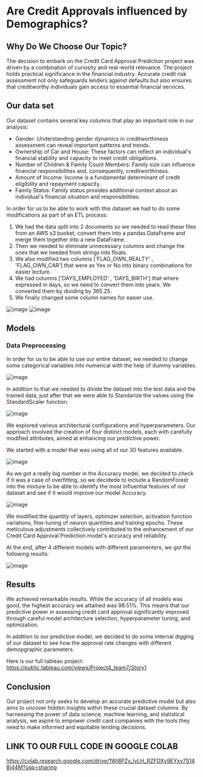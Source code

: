 # Are Credit Approvals influenced by Demographics?

## Why Do We Choose Our Topic?
The decision to embark on the Credit Card Approval Prediction project was driven by a combination of curiosity and real-world relevance. The project holds practical significance in the financial industry. Accurate credit risk assessment not only safeguards lenders against defaults but also ensures that creditworthy individuals gain access to essential financial services.
## Our data set
Our dataset contains several key columns that play an important role in our analysis:
- Gender: Understanding gender dynamics in creditworthiness assessment can reveal important patterns and trends.
- Ownership of Car and House: These factors can reflect an individual's financial stability and capacity to meet credit obligations.
- Number of Children & Family Count Members: Family size can influence financial responsibilities and, consequently, creditworthiness.
- Amount of Income: Income is a fundamental determinant of credit eligibility and repayment capacity.
- Family Status: Family status provides additional context about an individual's financial situation and responsibilities.

In order for us to be able to work with this dataset we had to do some modifications as part of an ETL process:

1. We had the data split into 2 documents so we needed to read these files from an AWS s3 bucket, convert them into a pandas DataFrame and merge them together into a new DataFrame.
2. Then we needed to eliminate unnecessary columns and change the ones that we needed from strings into floats.
3. We also modified two columns ['FLAG_OWN_REALTY' , 'FLAG_OWN_CAR'] that were as Yes or No into binary combinations for easier lecture.
4. We had columns ['DAYS_EMPLOYED' , 'DAYS_BIRTH'] that where expressed in days, so we need to convert them into years. We converted them by dividing by 365.25.
5. We finally changed some column names for easier use.

![image](https://github.com/OlivaVe/project4_team7/assets/127780305/6228ed22-a83a-4d00-9acc-0f57a147b25a)
![image](https://github.com/OlivaVe/project4_team7/assets/127780305/0d6785a3-9011-4300-8f02-e6bff40320ad)


## Models
### Data Preprocessing
In order for us to be able to use our entire dataset, we needed to change some categorical variables into numerical with the help of dummy variables. 

![image](https://github.com/OlivaVe/project4_team7/assets/127780305/6d1d15d2-b250-41c6-a589-176afdb5479a)

In addition to that we needed to divide the dataset into the test data and the trained data, just after that we were able to Standarize the values using the StandardScaler function.

![image](https://github.com/OlivaVe/project4_team7/assets/127780305/319fb603-20e1-4694-ae8d-ee222a0880bd)

We explored various architectural configurations and hyperparameters. Our approach involved the creation of four distinct models, each with carefully modified attributes, aimed at enhancing our predictive power. 

We started with a model that was using all of our 30 features available.

![image](https://github.com/OlivaVe/project4_team7/assets/127780305/5049228d-6f0c-4d82-8b5a-5516d3d5e578)

As we got a really big number in the Accuracy model, we decided to check if it was a case of overfitting, so we decidede to include a RandomForest into the mixture to be able to identify the most influential features of our dataset and see if it would improve our model Accuracy.

![image](https://github.com/OlivaVe/project4_team7/assets/127780305/1a38fbd5-538a-4d18-b6ac-bb7ccfd3740a)

We modified the quantity of layers, optimizer selection, activation function variations, fine-tuning of neuron quantities and training epochs. These meticulous adjustments collectively contributed to the enhancement of our Credit Card Approval Prediction model's accuracy and reliability.

At the end, after 4 different models with different paramenters, we got the following results:

![image](https://github.com/OlivaVe/project4_team7/assets/127780305/13480a62-0fca-47f1-a1b3-bdaee0a41fe4)

## Results
We achieved remarkable results. While the accuracy of all models was good, the highest accuracy we attained was 98.51%. This means that our predictive power in assessing credit card approval significantly improved through careful model architecture selection, hyperparameter tuning, and optimization.

In addition to our predictive model, we decided to do some internal digging of our dataset to see how the approval rate changes with different demopgraphic parameters.

Here is our full tableau project: https://public.tableau.com/views/Project4_team7/Story1
## Conclusion
Our project not only seeks to develop an accurate predictive model but also aims to uncover hidden insights within these crucial dataset columns. By harnessing the power of data science, machine learning, and statistical analysis, we aspire to empower credit card companies with the tools they need to make informed and equitable lending decisions. 

## LINK TO OUR FULL CODE IN GOOGLE COLAB

https://colab.research.google.com/drive/1Wi8PZy_lvLH_RZFDXy9EYxv7S14Bi44M?usp=sharing
